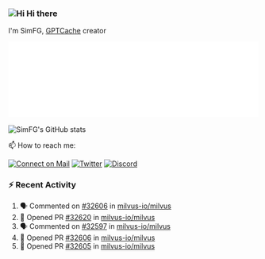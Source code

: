 ### <img src='https://qpluspicture.oss-cn-beijing.aliyuncs.com/6LjjQA/Hi.gif' alt='Hi' width="24"/> Hi there

I'm SimFG, [GPTCache](https://github.com/zilliztech/GPTCache) creator

![Metrics 👋](/metrics.plugin.followup.user.svg)

![SimFG's GitHub stats](https://github-readme-stats.vercel.app/api?username=SimFG&show_icons=true&theme=radical&count_private=true)

📫 How to reach me:

[![Connect on Mail](https://img.shields.io/badge/Ask%20me-anything-1abc9c.svg)](mailto:1142838399@qq.com)
[![Twitter](https://img.shields.io/twitter/follow/FogSim?style=social)](https://twitter.com/FogSim)
[![Discord](https://img.shields.io/discord/1092648432495251507?label=Discord&logo=discord)](https://discord.gg/Q8C6WEjSWV)

### :zap: Recent Activity

<!--START_SECTION:activity-->
1. 🗣 Commented on [#32606](https://github.com/milvus-io/milvus/issues/32606) in [milvus-io/milvus](https://github.com/milvus-io/milvus)
2. 💪 Opened PR [#32620](https://github.com/milvus-io/milvus/pull/32620) in [milvus-io/milvus](https://github.com/milvus-io/milvus)
3. 🗣 Commented on [#32597](https://github.com/milvus-io/milvus/issues/32597) in [milvus-io/milvus](https://github.com/milvus-io/milvus)
4. 💪 Opened PR [#32606](https://github.com/milvus-io/milvus/pull/32606) in [milvus-io/milvus](https://github.com/milvus-io/milvus)
5. 💪 Opened PR [#32605](https://github.com/milvus-io/milvus/pull/32605) in [milvus-io/milvus](https://github.com/milvus-io/milvus)
<!--END_SECTION:activity-->


